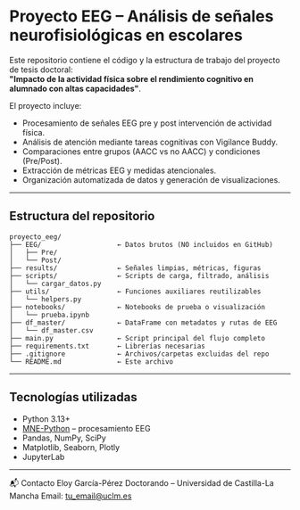 # Proyecto EEG – Análisis de señales neurofisiológicas en escolares

Este repositorio contiene el código y la estructura de trabajo del proyecto de tesis doctoral:  
**"Impacto de la actividad física sobre el rendimiento cognitivo en alumnado con altas capacidades"**.

El proyecto incluye:
- Procesamiento de señales EEG pre y post intervención de actividad física.
- Análisis de atención mediante tareas cognitivas con Vigilance Buddy.
- Comparaciones entre grupos (AACC vs no AACC) y condiciones (Pre/Post).
- Extracción de métricas EEG y medidas atencionales.
- Organización automatizada de datos y generación de visualizaciones.

---

## Estructura del repositorio

```text
proyecto_eeg/
├── EEG/                   ← Datos brutos (NO incluidos en GitHub)
│   ├── Pre/
│   └── Post/
├── results/               ← Señales limpias, métricas, figuras
├── scripts/               ← Scripts de carga, filtrado, análisis
│   └── cargar_datos.py
├── utils/                 ← Funciones auxiliares reutilizables
│   └── helpers.py
├── notebooks/             ← Notebooks de prueba o visualización
│   └── prueba.ipynb
├── df_master/             ← DataFrame con metadatos y rutas de EEG
│   └── df_master.csv
├── main.py                ← Script principal del flujo completo
├── requirements.txt       ← Librerías necesarias
├── .gitignore             ← Archivos/carpetas excluidas del repo
└── README.md              ← Este archivo

```
---

## Tecnologías utilizadas

- Python 3.13+
- [MNE-Python](https://mne.tools) – procesamiento EEG
- Pandas, NumPy, SciPy
- Matplotlib, Seaborn, Plotly
- JupyterLab

---


📬 Contacto
Eloy García-Pérez
Doctorando – Universidad de Castilla-La Mancha
Email: tu_email@uclm.es
